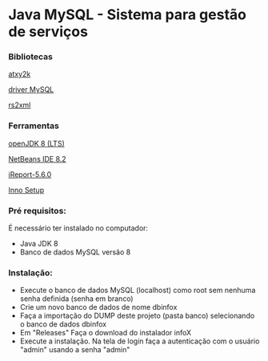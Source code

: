 
# Java MySQL - Sistema para gestão de serviços

### Bibliotecas
[atxy2k](http://atxy2k.github.io/RestrictedTextField/)

[driver MySQL](https://dev.mysql.com/downloads/connector/j/)

[rs2xml](https://sourceforge.net/projects/finalangelsanddemons/files/rs2xml.jar/download)
### Ferramentas
[openJDK 8 (LTS)](https://adoptopenjdk.net/)

[NetBeans IDE 8.2](https://netbeans-ide.informer.com/8.2/)

[iReport-5.6.0](https://sourceforge.net/projects/ireport/)

[Inno Setup](https://jrsoftware.org/isinfo.php)


### Pré requisitos:
É necessário ter instalado no computador:
* Java JDK 8
* Banco de dados MySQL versão 8
### Instalação:
* Execute o banco de dados MySQL (localhost) como root sem nenhuma senha definida (senha em branco)
* Crie um novo banco de dados de nome dbinfox
* Faça a importação do DUMP deste projeto (pasta banco) selecionando o banco de dados dbinfox
* Em "Releases" Faça o download do instalador infoX
* Execute a instalação. Na tela de login faça a autenticação com o usuário "admin" usando a senha "admin"


